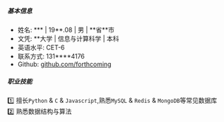 ##### 基本信息
- 姓名: \*\*\* | 19\*\*.08 | 男 | \*\*省\*\*市 
- 文凭: \*\*大学 | 信息与计算科学 | 本科    
- 英语水平: CET-6
- 联系方式: 131\*\*\*\*4176   
- Github: [github.com/forthcoming](https://github.com/forthcoming)     

##### 职业技能
:one: 擅长`Python` & `C` & `Javascript`,熟悉`MySQL` & `Redis` & `MongoDB`等常见数据库     
:two: 熟悉数据结构与算法   

